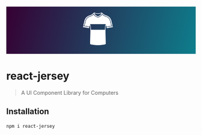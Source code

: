 ![react-jersey](logo.png)

# react-jersey

> A UI Component Library for Computers

## Installation

```
npm i react-jersey
```
